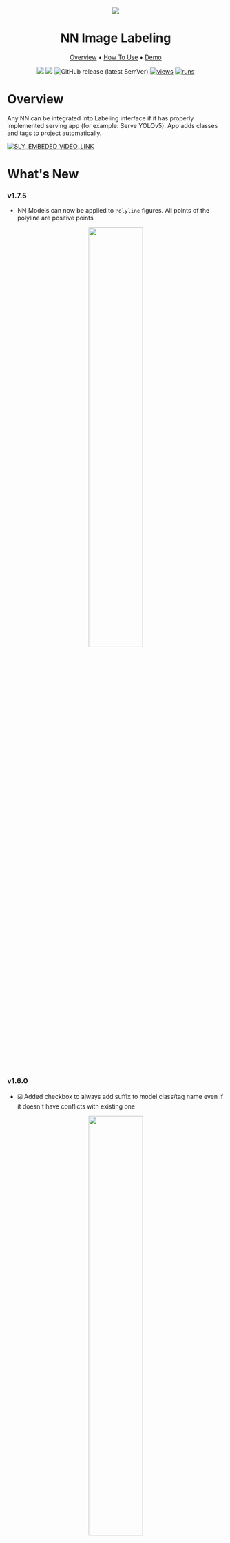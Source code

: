<div align="center" markdown>
<img src="https://user-images.githubusercontent.com/106374579/187226641-dce1a180-66b8-45ad-840e-ab5e445ee342.png"/>

# NN Image Labeling

<p align="center">
  <a href="#Overview">Overview</a> •
  <a href="#How-To-Run">How To Use</a> •
  <a href="#Demo">Demo</a>
</p>


[![](https://img.shields.io/badge/supervisely-ecosystem-brightgreen)](https://ecosystem.supervisely.com/apps/supervisely-ecosystem/nn-image-labeling/annotation-tool)
[![](https://img.shields.io/badge/slack-chat-green.svg?logo=slack)](https://supervisely.com/slack)
![GitHub release (latest SemVer)](https://img.shields.io/github/v/release/supervisely-ecosystem/nn-image-labeling)
[![views](https://app.supervisely.com/img/badges/views/supervisely-ecosystem/nn-image-labeling/annotation-tool.png)](https://supervisely.com)
[![runs](https://app.supervisely.com/img/badges/runs/supervisely-ecosystem/nn-image-labeling/annotation-tool.png)](https://supervisely.com)

</div>

# Overview

Any NN can be integrated into Labeling interface if it has properly implemented serving app (for example: Serve YOLOv5). App adds classes and tags to project automatically.

<a data-key="sly-embeded-video-link" href="https://youtu.be/eWAvbmkm6JQ" data-video-code="eWAvbmkm6JQ">
    <img src="https://i.imgur.com/ODlVoBh.png" alt="SLY_EMBEDED_VIDEO_LINK"  style="max-width:100%;">
</a>

# What's New

### v1.7.5

- NN Models can now be applied to `Polyline` figures. All points of the polyline are positive points

<div align="center" markdown>
  <img src="https://github.com/user-attachments/assets/3b26f64e-2ab0-4a24-9f04-a5b9ff084d4b" width="50%">
</div>

### v1.6.0

- ☑️ Added checkbox to always add suffix to model class/tag name even if it doesn't have conflicts with existing one

<div align="center" markdown>
  <img src="https://user-images.githubusercontent.com/48913536/235165230-f5c5cab6-8076-4c4d-929f-16ceefe6894f.png" width="50%">
</div>

# How To Use

0. Add this app to your team from Ecosystem
1. Be sure that NN you are going to use is deployed in your team
2. To start using app, user has to run it (from Team Apps page or directly in labeling UI) or open already running session. App doesn't support multiuser mode: it means that every user has to run its own session, BUT multiple sessions can connect to a single NN. 
   
    For example: There are 5 labelers in your team and you would like to use YOLOv5. In that case you should have at least one session of the deployed NN and run separate sessions of this app for every user.
    
3. Apply model to image area defined by object bbox. If user selects object of interest, app creates bounding box around object and applies model to this image area (ROI).

# Demo

|                                                       Full Image                                                        |                                                         ROI                                                          |
| :---------------------------------------------------------------------------------------------------------------------: | :------------------------------------------------------------------------------------------------------------------: |
| <img src="https://github.com/supervisely-ecosystem/nn-image-labeling/releases/download/v1.0.0/det_full_image-min.gif"/> | <img src="https://github.com/supervisely-ecosystem/nn-image-labeling/releases/download/v1.0.0/det_obj_roi-min.gif"/> |
| <img src="https://github.com/supervisely-ecosystem/nn-image-labeling/releases/download/v1.0.0/seg_full_image-min.gif"/> | <img src="https://github.com/supervisely-ecosystem/nn-image-labeling/releases/download/v1.0.0/seg_obj_roi-min.gif"/> |







